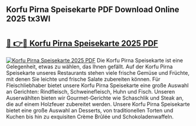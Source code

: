 ## Korfu Pirna Speisekarte PDF Download Online 2025 tx3WI

# <h2><a href="http://gc7kcen.nevu.top/?p=Korfu+Pirna+Speisekarte">🔗 👉🔴 Korfu Pirna Speisekarte 2025 PDF</a></h2>

[![Korfu Pirna Speisekarte 2025 PDF](https://i.imgur.com/dBaPXMq.png)](http://gc7kcen.nevu.top/?p=Korfu+Pirna+Speisekarte)
Die Korfu Pirna Speisekarte ist eine Gelegenheit, etwas zu wählen, das Ihnen gefällt. Auf der Korfu Pirna Speisekarte unseres Restaurants stehen viele frische Gemüse und Früchte, mit denen Sie leichte und frische Salate zubereiten können. Für Fleischliebhaber bietet unsere Korfu Pirna Speisekarte eine große Auswahl an Gerichten: Rindfleisch, Schweinefleisch, Huhn und Fisch. Unseren Auserwählten bieten wir Gourmet-Gerichte wie Schaschlik und Steak an, die auf einem Holzfeuer zubereitet werden. Unsere Korfu Pirna Speisekarte bietet eine große Auswahl an Desserts, von traditionellen Torten und Kuchen bis hin zu exquisiten Crème Brûlée und Schokoladenwaffeln.
